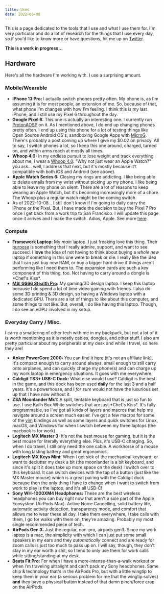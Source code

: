 ```yaml
---
title: Uses
date: 2022-06-08
---
```


This is a page dedicated to the tools that I use and what I use them for. I'm very particular and do a lot of research for the things that I use every day, so if you'd like to know more or have questions, hit me up on [Twitter](https://twitter.com/hhheath_). 

**This is a work in progress...**

## Hardware

Here's all the hardware I'm working with. I use a surprising amount. 

### Mobile/Wearable

- **iPhone 13 Pro:** I actually switch phones pretty often. My phone is, as I'm assuming it is for most people, an extension of me. So, because of that, what phone I'm changes with how I'm feeling. I think this is my last iPhone, and I still use my Pixel 6 throughout the day. 
- **Google Pixel 6:** This one is actually an interesting one. I currently run [ProtonAOSP](https://protonaosp.org/) on it. As I mentioned above, I do end up changing phones pretty often. I end up using this phone for a lot of testing things like Open Source Android OS's, sandboxing Google Apps with [MicroG](https://microg.org/). There's probably a post coming up where I give my $0.02 on privacy. All to say, I switch phones a lot, so I keep this one around, charged, turned on, and within arms reach at mostly all times.
- **Whoop 4.0:** In my endless pursuit to lose weight and track everything about me, I wear a [Whoop 4.0](https://www.whoop.com/). "Why not just wear an Apple Watch?" you ask... well, I address that next, but it's mostly because it't compatible with both iOS and Android (see above). 
- **Apple Watch Series 6:** Closing my rings are addicting. I like being able to delete emails from my wrist without picking up my phone. I like being able to leave my phone on silent. There are a lot of reasons to keep wearing an Apple Watch, but it's becoming increasingly more of a chore. The Whoop plus a regular watch might be the coming switch. 
- As of 2022-10-08... I still don't know if I'm going to daily carry the iPhone or the Pixel. But, I have made the decision to buy the Pixel 7 Pro once I get back from a work trip to San Francisco. I will update this page once it arrives and I make the switch. Adios, Apple. See more [here](/src/posts/apple-vs-android/). 

### Compute

- **Framework Laptop:** My _main_ laptop. I just freaking love this thing. Their [purpose](https://frame.work/about) is something that I really admire, support, and want to see succeed. I **love** the idea of not having to think about buying a _whole new_ laptop if something in this one were to break or die. I really like the idea that I can just buy new RAM, or buy a bigger hard drive if things aren't performing like I need them to. The expansion cards are such a key component of this thing, too. Not having to carry around a dongle is \*Chef's Kiss\*. 
- **[MSI GS66 Stealth Pro](https://us.msi.com/Laptop/GS66-Stealth-10SX/Overview):** My gaming/3D design laptop. I keep this laptop because I do spend a lot of time video gaming with friends. I also do some 3D printing & 3D design, so having a Windows laptop with a dedicated GPU. There are a lot of things to like about this computer, and some things to not like. But, overall, I do like having this laptop. Though, I do see an eGPU involved in my setup. 

### Everyday Carry / Misc.

I carry a smattering of other tech with me in my backpack, but not a lot of it is worth mentioning as it is mostly cables, dongles, and other stuff. I also am pretty particular about my peripherals at my desk and while I travel, so here they are!

- **Anker PowerCore 2000:** You can find it [here](https://a.co/d/3jsJ0vZ) (it's not an affiliate link). It's compact enough to carry around always, small enough to still carry onto airplanes, and can quickly charge my phone(s) and can charge up my work laptop in emergency situations. It goes with me everywhere.
- **Caldigit TS3+ USB-C Dock:** What else would I use? Caldigit is the best in the game, and this dock has been used **daily** for the last 3 and a half years. It's a powerhouse, and I _for sure_ would not have the luxurious set up that I have now without it. 
- **ZSA Moonlander Mk1:** A split, tentable keyboard that is just so fun to use. I use Kailh Box White switches that are just \*Chef's Kiss\*. It's fully programmable, so I've got all kinds of layers and macros that help me navigate around a screen much easier. I've got a few macros for some of the [vim](/src/posts/nvim/) bindings as well as some layers and quick switches for Linux, macOS, and Windows for when I switch between my three laptops (the macbook is for work). 
- **Logitech MX Master 3:** It's not the best mouse for gaming, but it is the best mouse for literally everything else. Plus, it's USB-C charging. So, when I do travel, I still only need the one cable. A workhorse of a mouse with long lasting battery and great ergonomics. 
- **Logitech MX Keys Mini:** When I get sick of the mechanical keyboard, or want to declutter my desk a bit (the moonlander is a bit keyboard, and since it's split it does take up more space on the desk) I switch over to this keyboard. It can switch devices with the tap of a button (just like the MX Master mouse) which is a great pairing with the Caldigit dock because then the only thing I have to change when I want to switch from work to play is the laptop, and it's all USB-C!
- **Sony WH-1000XM4 Headphones:** These are the best wireless headphones you can buy right now that aren't a sole part of the Apple Ecosystem (AirPods Max). Active Noice Cancelling, solid battery life, automatic activity detection, transparency mode, and comfort that allows me to wear these all day. I take them everywhere, I take calls with them, I go for walks with them on, they're amazing. Probably my most single recommended piece of tech.     
- **AirPods Gen 3:** Just the regular, non-pro, airpods gen3. Since my work laptop is a mac, the simplicity with which I can just put some small speakers in my ears and they _automatically_ connect and are ready for zoom calls is just too much to pass up on. I will say, though, they don't stay in my ear worth a shit, so I tend to only use them for work calls while sitting/standing at my desk. 
- **Beats Fit Pro:** For when I have a more-intense-than-a-walk workout or when I'm traveling ultralight and can't pack my Sony headphones. Same chip & technology that's in the AirPods Pro, but with a little wingtip to keep them in your ear (a serious problem for me that the wingtip solves) **and** they have a physical button instead of that damn pinch/force crap on the AirPods. 
